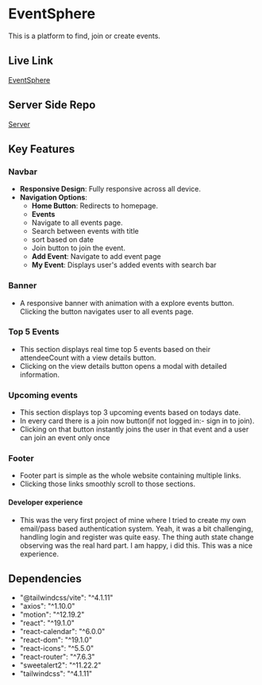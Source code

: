 # EventSphere

This is a platform to find, join or create events. 

## Live Link
[EventSphere](https://eventsphere-mysterio.netlify.app)

## Server Side Repo
[Server](https://github.com/Mysterio-O/EventSphere-server)

## Key Features

### Navbar
- **Responsive Design**: Fully responsive across all device.
- **Navigation Options**:
  - **Home Button**: Redirects to homepage.
  - **Events**
   - Navigate to all events page.
   - Search between events with title
   - sort based on date
   - Join button to join the event.
  - **Add Event**: Navigate to add event page
  - **My Event**: Displays user's added events with search bar

### Banner
 - A responsive banner with animation with a explore events button. Clicking the button navigates user to all events page.

### Top 5 Events
 - This section displays real time top 5 events based on their attendeeCount with a view details button.
 - Clicking on the view details button opens a modal with detailed information.

### Upcoming events
 - This section displays top 3 upcoming events based on todays date.
 - In every card there is a join now button(if not logged in:- sign in to join).
 - Clicking on that button instantly joins the user in that event and a user can join an event only once

 ### Footer
  - Footer part is simple as the whole website containing multiple links.
  - Clicking those links smoothly scroll to those sections.


#### Developer experience

 - This was the very first project of mine where I tried to create my own email/pass based authentication system. Yeah, it was a bit challenging, handling login and register was quite easy. The thing auth state change observing was the real hard part. I am happy, i did this. This was a nice experience.


## Dependencies 
- "@tailwindcss/vite": "^4.1.11"
- "axios": "^1.10.0"
- "motion": "^12.19.2"
- "react": "^19.1.0"
- "react-calendar": "^6.0.0"
- "react-dom": "^19.1.0"
- "react-icons": "^5.5.0"
- "react-router": "^7.6.3"
- "sweetalert2": "^11.22.2"
- "tailwindcss": "^4.1.11"